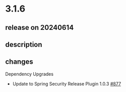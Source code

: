 # 3.1.6

## release on 20240614

## description

## changes

Dependency Upgrades

* Update to Spring Security Release Plugin 1.0.3 <a href="https://github.com/spring-projects/spring-ldap/issues/877" data-hovercard-type="issue" data-hovercard-url="/spring-projects/spring-ldap/issues/877/hovercard">#877</a>

